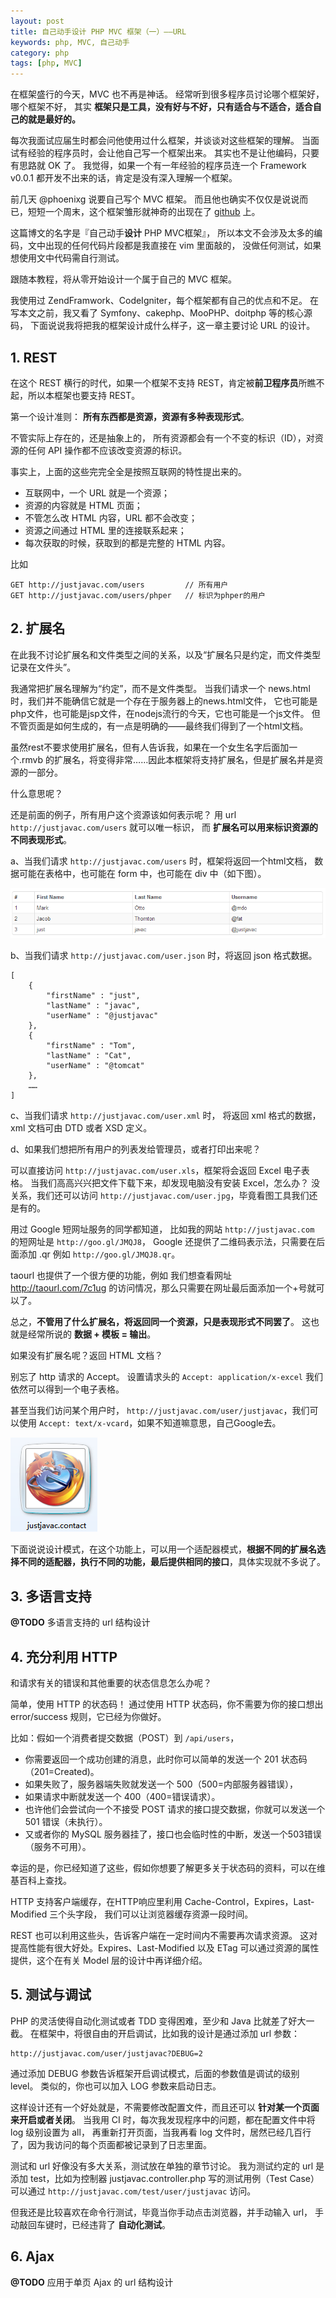 ```yaml
---
layout: post
title: 自己动手设计 PHP MVC 框架（一）——URL
keywords: php, MVC, 自己动手
category: php
tags: [php, MVC]
---
```


在框架盛行的今天，MVC 也不再是神话。
经常听到很多程序员讨论哪个框架好，哪个框架不好，
其实 **框架只是工具，没有好与不好，只有适合与不适合，适合自己的就是最好的。**

每次我面试应届生时都会问他使用过什么框架，并谈谈对这些框架的理解。
当面试有经验的程序员时，会让他自己写一个框架出来。
其实也不是让他编码，只要有思路就 OK 了。
我觉得，如果一个有一年经验的程序员连一个 Framework v0.0.1 都开发不出来的话，肯定是没有深入理解一个框架。

前几天 @phoenixg 说要自己写个 MVC 框架。
而且他也确实不仅仅是说说而已，短短一个周末，这个框架雏形就神奇的出现在了 [github](https://github.com/phoenixg/phpframework) 上。

这篇博文的名字是『自己动手<strong>设计</strong> PHP MVC框架』，
所以本文不会涉及太多的编码，文中出现的任何代码片段都是我直接在 vim 里面敲的，
没做任何测试，如果想使用文中代码需自行测试。

跟随本教程，将从零开始设计一个属于自己的 MVC 框架。

我使用过 ZendFramwork、CodeIgniter，每个框架都有自己的优点和不足。
在写本文之前，我又看了 Symfony、cakephp、MooPHP、doitphp 等的核心源码，
下面说说我将把我的框架设计成什么样子，这一章主要讨论 URL 的设计。

## 1. REST

在这个 REST 横行的时代，如果一个框架不支持 REST，肯定被<strong>前卫程序员</strong>所瞧不起，所以本框架也要支持 REST。

第一个设计准则： **所有东西都是资源，资源有多种表现形式**。

不管实际上存在的，还是抽象上的，
所有资源都会有一个不变的标识（ID），对资源的任何 API 操作都不应该改变资源的标识。

事实上，上面的这些完完全全是按照互联网的特性提出来的。

* 互联网中，一个 URL 就是一个资源；
* 资源的内容就是 HTML 页面；
* 不管怎么改 HTML 内容，URL 都不会改变；
* 资源之间通过 HTML 里的连接联系起来；
* 每次获取的时候，获取到的都是完整的 HTML 内容。

比如

    GET http://justjavac.com/users         // 所有用户
    GET http://justjavac.com/users/phper   // 标识为phper的用户

## 2. 扩展名

在此我不讨论扩展名和文件类型之间的关系，以及“扩展名只是约定，而文件类型记录在文件头”。

我通常把扩展名理解为“约定”，而不是文件类型。
当我们请求一个 news.html 时，我们并不能确信它就是一个存在于服务器上的news.html文件，
它也可能是php文件，也可能是jsp文件，在nodejs流行的今天，它也可能是一个js文件。
但不管页面是如何生成的，有一点是明确的——最终我们得到了一个html文档。

虽然rest不要求使用扩展名，但有人告诉我，如果在一个女生名字后面加一个.rmvb 的扩展名，将变得非常……因此本框架将支持扩展名，但是扩展名并是资源的一部分。

什么意思呢？

还是前面的例子，所有用户这个资源该如何表示呢？
用 url `http://justjavac.com/users` 就可以唯一标识，
而 **扩展名可以用来标识资源的不同表现形式**。

a、当我们请求 `http://justjavac.com/users` 时，框架将返回一个html文档，
数据可能在表格中，也可能在 form 中，也可能在 div 中（如下图）。

![table of users](/assets/images/diy-design-php-mvc-framework-url-users.png "table of users")

b、当我们请求 `http://justjavac.com/user.json` 时，将返回 json 格式数据。

    [
        {
            "firstName" : "just",
            "lastName" : "javac",
            "userName" : "@justjavac"
        },
        {
            "firstName" : "Tom",
            "lastName" : "Cat",
            "userName" : "@tomcat"
        },
        ……
    ]

c、当我们请求 `http://justjavac.com/user.xml` 时，
将返回 xml 格式的数据，xml 文档可由 DTD 或者 XSD 定义。

d、如果我们想把所有用户的列表发给管理员，或者打印出来呢？

可以直接访问 `http://justjavac.com/user.xls`，框架将会返回 Excel 电子表格。
当我们高高兴兴把文件下载下来，却发现电脑没有安装 Excel，怎么办？
没关系，我们还可以访问 `http://justjavac.com/user.jpg`，毕竟看图工具我们还是有的。

用过 Google 短网址服务的同学都知道，
比如我的网站 `http://justjavac.com` 的短网址是 `http://goo.gl/JMQJ8`，
Google 还提供了二维码表示法，只需要在后面添加 .qr 例如 `http://goo.gl/JMQJ8.qr`。

taourl 也提供了一个很方便的功能，例如 我们想查看网址 <http://taourl.com/7c1ug>
的访问情况，那么只需要在网址最后面添加一个+号就可以了。

总之，**不管用了什么扩展名，将返回同一个资源，只是表现形式不同罢了**。
这也就是经常所说的 **数据 + 模板 = 输出**。

如果没有扩展名呢？返回 HTML 文档？

别忘了 http 请求的 Accept。
设置请求头的 `Accept: application/x-excel` 我们依然可以得到一个电子表格。

甚至当我们访问某个用户时， `http://justjavac.com/user/justjavac`，我们可以使用 `Accept: text/x-vcard`，如果不知道嘛意思，自己Google去。

![justjavac.vcard](/assets/images/diy-design-php-mvc-framework-url-vcard.png "justjavac.vcard")

下面说说设计模式，在这个功能上，可以用一个适配器模式，**根据不同的扩展名选择不同的适配器，执行不同的功能，最后提供相同的接口**，具体实现就不多说了。

## 3. 多语言支持

**@TODO** 多语言支持的 url 结构设计

## 4. 充分利用 HTTP

和请求有关的错误和其他重要的状态信息怎么办呢？

简单，使用 HTTP 的状态码！
通过使用 HTTP 状态码，你不需要为你的接口想出 error/success 规则，它已经为你做好。

比如：假如一个消费者提交数据（POST）到 `/api/users`，

* 你需要返回一个成功创建的消息，此时你可以简单的发送一个 201 状态码（201=Created)。
* 如果失败了，服务器端失败就发送一个 500（500=内部服务器错误），
* 如果请求中断就发送一个 400（400=错误请求）。
* 也许他们会尝试向一个不接受 POST 请求的接口提交数据，你就可以发送一个 501 错误（未执行）。
* 又或者你的 MySQL 服务器挂了，接口也会临时性的中断，发送一个503错误（服务不可用）。

幸运的是，你已经知道了这些，假如你想要了解更多关于状态码的资料，可以在维基百科上查找。 

HTTP 支持客户端缓存，在HTTP响应里利用 Cache-Control，Expires，Last-Modified 三个头字段，
我们可以让浏览器缓存资源一段时间。

REST 也可以利用这些头，告诉客户端在一定时间内不需要再次请求资源。
这对提高性能有很大好处。Expires、Last-Modified 以及 ETag 可以通过资源的属性提供，这个在有关 Model 层的设计中再详细介绍。

## 5. 测试与调试

PHP 的灵活使得自动化测试或者 TDD 变得困难，至少和 Java 比就差了好大一截。
在框架中，将很自由的开启调试，比如我的设计是通过添加 url 参数：

    http://justjavac.com/user/justjavac?DEBUG=2
    
通过添加 DEBUG 参数告诉框架开启调试模式，后面的参数值是调试的级别 level。
类似的，你也可以加入 LOG 参数来启动日志。

这样设计还有一个好处就是，不需要修改配置文件，而且还可以 **针对某一个页面来开启或者关闭**。
当我用 CI 时，每次我发现程序中的问题，都在配置文件中将 log 级别设置为 all，
再重新打开页面，当我再看 log 文件时，居然已经几百行了，因为我访问的每个页面都被记录到了日志里面。

测试和 url 好像没有多大关系，测试放在单独的章节讨论。
我为测试约定的 url 是添加 test，比如为控制器 justjavac.controller.php 写的测试用例（Test Case）可以通过 `http://justjavac.com/test/user/justjavac` 访问。

但我还是比较喜欢在命令行测试，毕竟当你手动点击浏览器，并手动输入 url，
手动敲回车键时，已经违背了 **自动化测试**。

## 6. Ajax

**@TODO** 应用于单页 Ajax 的 url 结构设计